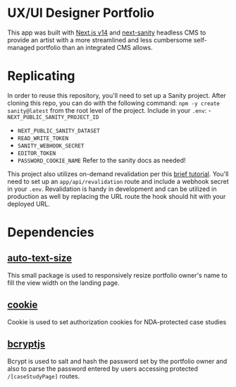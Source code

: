 # UX/UI Designer Portfolio

This app was built with [Next.js v14](https://nextjs.org/) and [next-sanity](https://github.com/sanity-io/next-sanity) headless CMS to provide an artist with a more streamlined and less cumbersome self-managed portfolio than an integrated CMS allows.

# Replicating

In order to reuse this repository, you'll need to set up a Sanity project. After cloning this repo, you can do with the following command:
```npm -y create sanity@latest```
from the root level of the project. Include in your `.env`: - `NEXT_PUBLIC_SANITY_PROJECT_ID` 
- `NEXT_PUBLIC_SANITY_DATASET` 
- `READ_WRITE_TOKEN` 
- `SANITY_WEBHOOK_SECRET`
- `EDITOR_TOKEN`
- `PASSWORD_COOKIE_NAME` 
Refer to the sanity docs as needed!

This project also utilizes on-demand revalidation per this [brief tutorial](https://www.sanity.io/guides/sanity-webhooks-and-on-demand-revalidation-in-nextjs). You'll need to set up an `app/api/revalidation` route and include a webhook secret in your `.env`. Revalidation is handy in development and can be utilized in production as well by replacing the URL route the hook should hit with your deployed URL.

# Dependencies

## [auto-text-size](https://www.npmjs.com/package/auto-text-size)<br/>
This small package is used to responsively resize portfolio owner's name to fill the view width on the landing page.

## [cookie](https://www.npmjs.com/package/cookie)<br/>
Cookie is used to set authorization cookies for NDA-protected case studies

## [bcryptjs](https://www.npmjs.com/package/bcrypt)<br/>
Bcrypt is used to salt and hash the password set by the portfolio owner and also to parse the password entered by users accessing protected `/[caseStudyPage]` routes.